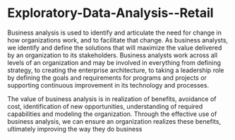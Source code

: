 # Exploratory-Data-Analysis--Retail

Business analysis is used to identify and articulate the need for change in how organizations work, and to facilitate that change. As business analysts, we identify and define the solutions that will maximize the value delivered by an organization to its stakeholders. Business analysts work across all levels of an organization and may be involved in everything from defining strategy, to creating the enterprise architecture, to taking a leadership role by defining the goals and requirements for programs and projects or supporting continuous improvement in its technology and processes.

The value of business analysis is in realization of benefits, avoidance of cost, identification of new opportunities, understanding of required capabilities and modeling the organization. Through the effective use of business analysis, we can ensure an organization realizes these benefits, ultimately improving the way they do business
